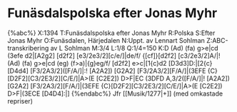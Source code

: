 # Funäsdalspolska efter Jonas Myhr

{%abc%}
X:1394
T:Funäsdalspolska efter Jonas Myhr 
R:Polska
S:Efter Jonas Myhr
O:Funäsdalen, Härjedalen
N:Uppt. av Lennart Sohlman
Z:ABC-transkribering av L Sohlman
M:3/4
L:1/8
Q:1/4=150
K:D
(Ad) (fa) g>e|cd (3efe d2|[A2g2] [d2f2] [e3/2e3/2][c/e/]|de/f/ {[cf]}[d2f2] [c3/2e3/2]A/|!
(Ad) (fa) g>e|cd (eg) (f>a)|{g}eg/f/ [d2f2] e>c|[1{c}d2 [D3d3]D:|[2{c}[D4d4] [F3/2A3/2]([F/A/]|:!
[A2A2]) [G2A2] [F3/2A3/2][F/A/]|(3EFE {C}[D2F2][C3/2E3/2][C/E/]|A>(E [C2E2]) D>F|EC (3DFD A,3/2([F/A/]|!
[A2A2]) [G2A2] [F3/2A3/2][F/A/]|(3EFE {C}[D2F2][C3/2E3/2][C/E/]|A>(E [C2E2]) D>F|(3ECE [D4D4]:|]
{%endabc%}
Jfr [[Musik/1277|+]] (med omkastade repriser)
